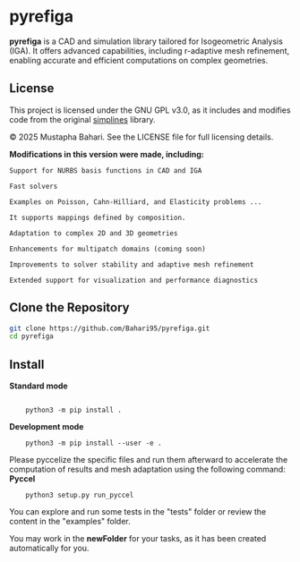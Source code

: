 # pyrefiga

**pyrefiga** is a CAD and simulation library tailored for Isogeometric Analysis (IGA). It offers advanced capabilities, including r-adaptive mesh refinement, enabling accurate and efficient computations on complex geometries.

## License

This project is licensed under the GNU GPL v3.0, as it includes and modifies code from the original [simplines](https://github.com/ratnania/simplines) library.

© 2025 Mustapha Bahari. See the LICENSE file for full licensing details.



**Modifications in this version were made, including:**

    Support for NURBS basis functions in CAD and IGA

    Fast solvers

    Examples on Poisson, Cahn-Hilliard, and Elasticity problems ...

    It supports mappings defined by composition.

    Adaptation to complex 2D and 3D geometries

    Enhancements for multipatch domains (coming soon)

    Improvements to solver stability and adaptive mesh refinement

    Extended support for visualization and performance diagnostics
    
## Clone the Repository

```bash
git clone https://github.com/Bahari95/pyrefiga.git
cd pyrefiga
```

## Install

**Standard mode**

```shell

    python3 -m pip install .

```

**Development mode**

```shell
    python3 -m pip install --user -e .
```
Please pyccelize the specific files and run them afterward to accelerate the computation of results and mesh adaptation using the following command:
**Pyccel**
```shell
    python3 setup.py run_pyccel
```
You can explore and run some tests in the "tests" folder or review the content in the "examples" folder.

You may work in the **newFolder** for your tasks, as it has been created automatically for you.
